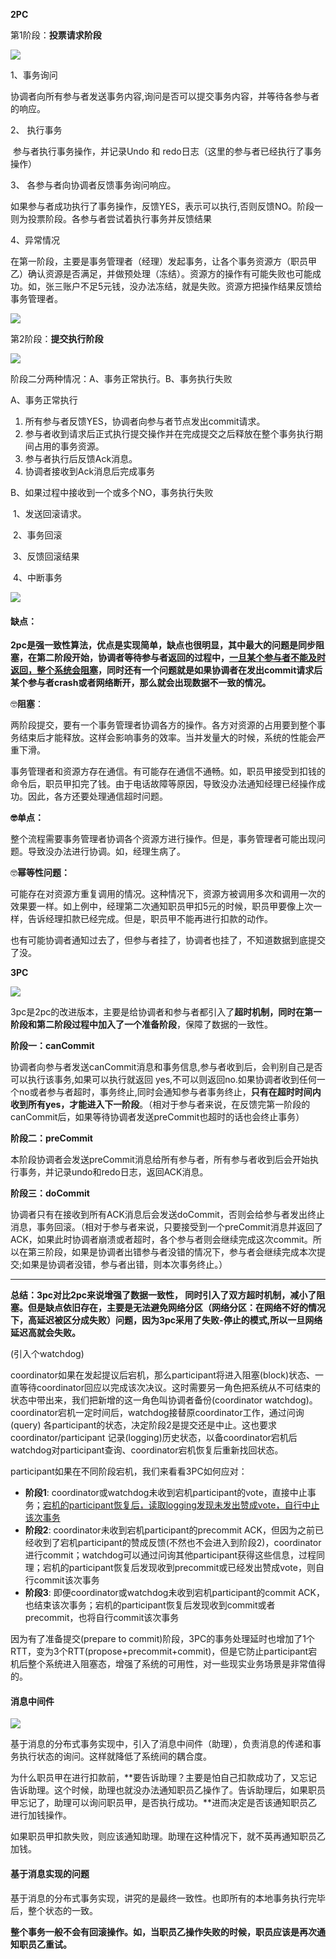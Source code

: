  **2PC**

第1阶段：**投票请求阶段**

![](http://www.bo56.com/wp-content/uploads/2017/03/1.png)



1、事务询问  

​	协调者向所有参与者发送事务内容,询问是否可以提交事务内容，并等待各参与者的响应。

 2、 执行事务

​	参与者执行事务操作，并记录Undo 和 redo日志（这里的参与者已经执行了事务操作）

 3、 各参与者向协调者反馈事务询问响应。

​	如果参与者成功执行了事务操作，反馈YES，表示可以执行,否则反馈NO。阶段一则为投票阶段。各参与者尝试着执行事务并反馈结果

4、异常情况

​	在第一阶段，主要是事务管理者（经理）发起事务，让各个事务资源方（职员甲乙）确认资源是否满足，并做预处理（冻结）。资源方的操作有可能失败也可能成功。如，张三账户不足5元钱，没办法冻结，就是失败。资源方把操作结果反馈给事务管理者。

![](http://www.bo56.com/wp-content/uploads/2017/03/2.png)





第2阶段：**提交执行阶段**

![](http://www.bo56.com/wp-content/uploads/2017/03/3.png)

阶段二分两种情况：A、事务正常执行。B、事务执行失败

A、事务正常执行 

1. 所有参与者反馈YES，协调者向参与者节点发出commit请求。   
2. 参与者收到请求后正式执行提交操作并在完成提交之后释放在整个事务执行期间占用的事务资源。    
3. 参与者执行后反馈Ack消息。
4. 协调者接收到Ack消息后完成事务

B、如果过程中接收到一个或多个NO，事务执行失败

​      1、发送回滚请求。

​      2、事务回滚

​      3、反馈回滚结果

​      4、中断事务



![](http://www.bo56.com/wp-content/uploads/2017/03/4.png)



#### 缺点：

**2pc是强一致性算法，优点是实现简单，缺点也很明显，其中最大的问题是同步阻塞，在第二阶段开始，协调者等待参与者返回的过程中，<u>一旦某个参与者不能及时返回，整个系统会阻塞</u>，同时还有一个问题就是如果协调者在发出commit请求后某个参与者crash或者网络断开，那么就会出现数据不一致的情况。**

🤓**阻塞**：

​	两阶段提交，要有一个事务管理者协调各方的操作。各方对资源的占用要到整个事务结束后才能释放。这样会影响事务的效率。当并发量大的时候，系统的性能会严重下滑。

​	事务管理者和资源方存在通信。有可能存在通信不通畅。如，职员甲接受到扣钱的命令后，职员甲扣完了钱。由于电话故障等原因，导致没办法通知经理已经操作成功。因此，各方还要处理通信超时问题。

**🤓单点：**

​	整个流程需要事务管理者协调各个资源方进行操作。但是，事务管理者可能出现问题。导致没办法进行协调。如，经理生病了。

🤓**幂等性问题：**

​	可能存在对资源方重复调用的情况。这种情况下，资源方被调用多次和调用一次的效果要一样。如上例中，经理第二次通知职员甲扣5元的时候，职员甲要像上次一样，告诉经理扣款已经完成。但是，职员甲不能再进行扣款的动作。

​	也有可能协调者通知过去了，但参与者挂了，协调者也挂了，不知道数据到底提交了没。





**3PC**

![](http://img.blog.csdn.net/20160116195621989)



3pc是2pc的改进版本，主要是给协调者和参与者都引入了**超时机制，同时在第一阶段和第二阶段过程中加入了一个准备阶段**，保障了数据的一致性。

**阶段一：canCommit**

协调者向参与者发送canCommit消息和事务信息,参与者收到后，会判别自己是否可以执行该事务,如果可以执行就返回 yes,不可以则返回no.如果协调者收到任何一个no或者参与者超时，事务终止,同时会通知参与者事务终止，**只有在超时时间内收到所有yes，才能进入下一阶段**。（相对于参与者来说，在反馈完第一阶段的canCommit后，如果等待协调者发送preCommit也超时的话也会终止事务）



**阶段二：preCommit**

  本阶段协调者会发送preCommit消息给所有参与者，所有参与者收到后会开始执行事务，并记录undo和redo日志，返回ACK消息。

**阶段三：doCommit**

​             协调者只有在接收到所有ACK消息后会发送doCommit，否则会给参与者发出终止消息，事务回滚。（相对于参与者来说，只要接受到一个preCommit消息并返回了ACK，如果此时协调者崩溃或者超时，各个参与者则会继续完成这次commit。所以在第三阶段，如果是协调者出错参与者没错的情况下，参与者会继续完成本次提交;如果是协调者没错，参与者出错，则本次事务终止。）

****

**总结：3pc对比2pc来说增强了数据一致性， 同时引入了双方超时机制，减小了阻塞。但是缺点依旧存在，主要是无法避免网络分区（网络分区：在网络不好的情况下，高延迟被区分成失败）问题，因为3pc采用了失败-停止的模式,所以一旦网络延迟高就会失败。**

(引入个watchdog)

coordinator如果在发起提议后宕机，那么participant将进入阻塞(block)状态、一直等待coordinator回应以完成该次决议。这时需要另一角色把系统从不可结束的状态中带出来，我们把新增的这一角色叫协调者备份(coordinator watchdog)。coordinator宕机一定时间后，watchdog接替原coordinator工作，通过问询(query) 各participant的状态，决定阶段2是提交还是中止。这也要求 coordinator/participant 记录(logging)历史状态，以备coordinator宕机后watchdog对participant查询、coordinator宕机恢复后重新找回状态。





participant如果在不同阶段宕机，我们来看看3PC如何应对：

- **阶段1**: coordinator或watchdog未收到宕机participant的vote，直接中止事务；<u>宕机的participant恢复后，读取logging发现未发出赞成vote，自行中止该次事务</u>
- **阶段2**: coordinator未收到宕机participant的precommit ACK，但因为之前已经收到了宕机participant的赞成反馈(不然也不会进入到阶段2)，coordinator进行commit；watchdog可以通过问询其他participant获得这些信息，过程同理；宕机的participant恢复后发现收到precommit或已经发出赞成vote，则自行commit该次事务
- **阶段3**: 即便coordinator或watchdog未收到宕机participant的commit ACK，也结束该次事务；宕机的participant恢复后发现收到commit或者precommit，也将自行commit该次事务

因为有了准备提交(prepare to commit)阶段，3PC的事务处理延时也增加了1个RTT，变为3个RTT(propose+precommit+commit)，但是它防止participant宕机后整个系统进入阻塞态，增强了系统的可用性，对一些现实业务场景是非常值得的。



#### 消息中间件

![](http://www.bo56.com/wp-content/uploads/2017/03/5.png)



基于消息的分布式事务实现中，引入了消息中间件（助理），负责消息的传递和事务执行状态的询问。这样就降低了系统间的耦合度。

为什么职员甲在进行扣款前，**要告诉助理？主要是怕自己扣款成功了，又忘记告诉助理。这个时候，助理也就没办法通知职员乙操作了。告诉助理后，如果职员甲忘记了，助理可以询问职员甲，是否执行成功。**进而决定是否该通知职员乙进行加钱操作。

如果职员甲扣款失败，则应该通知助理。助理在这种情况下，就不英再通知职员乙加钱。

#### 基于消息实现的问题

基于消息的分布式事务实现，讲究的是最终一致性。也即所有的本地事务执行完毕后，整个状态的一致。

**整个事务一般不会有回滚操作。如，当职员乙操作失败的时候，职员应该是再次通知职员乙重试。**

